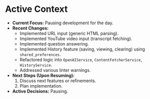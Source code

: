 # Active Context

*   **Current Focus:** Pausing development for the day.
*   **Recent Changes:**
    *   Implemented URL input (generic HTML parsing).
    *   Implemented YouTube video input (transcript fetching).
    *   Implemented question answering.
    *   Implemented History feature (saving, viewing, clearing) using `shared_preferences`.
    *   Refactored logic into `OpenAIService`, `ContentFetcherService`, `HistoryService`.
    *   Addressed various linter warnings.
*   **Next Steps (Upon Resuming):**
    1.  Discuss next features or refinements.
    2.  Plan implementation.
*   **Active Decisions:** Pausing. 